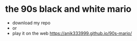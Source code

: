 # the 90s black and white mario
- download my repo
- or
- play it on the web https://anik333999.github.io/90s-mario/
